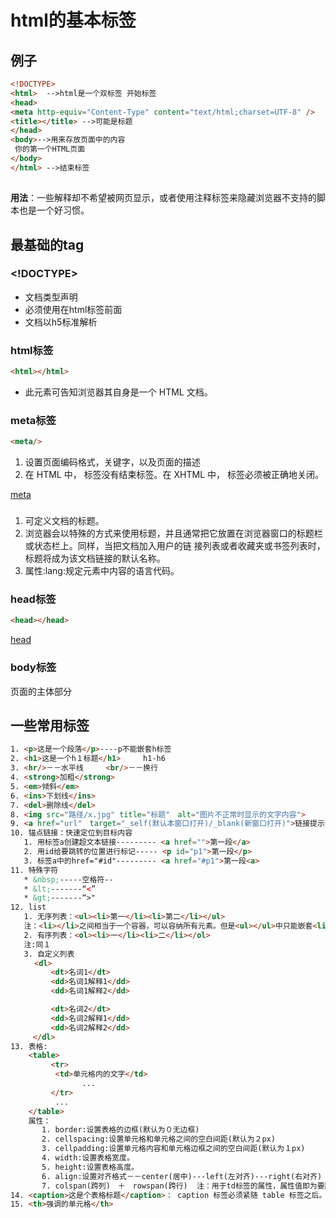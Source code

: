 # html的基本标签
## 例子
```html
<!DOCTYPE>
<html>  -->html是一个双标签 开始标签
<head>
<meta http-equiv="Content-Type" content="text/html;charset=UTF-8" />
<title></title> -->可能是标题
</head>
<body>-->用来存放页面中的内容
 你的第一个HTML页面
</body>
</html> -->结束标签
```
## <!--注释--->

**用法**：一些解释却不希望被网页显示，或者使用注释标签来隐藏浏览器不支持的脚本也是一个好习惯。

## 最基础的tag

### <!DOCTYPE> 

* 文档类型声明
* 必须使用在html标签前面
* 文档以h5标准解析

### html标签

```html
<html></html>
```
* 此元素可告知浏览器其自身是一个 HTML 文档。

### meta标签

```html
<meta/>
```
1. 设置页面编码格式，关键字，以及页面的描述
2. 在 HTML 中，<meta> 标签没有结束标签。在 XHTML 中，<meta> 标签必须被正确地关闭。

[meta](http://www.w3school.com.cn/tags/tag_meta.asp)

### <title></title> 

  1. 可定义文档的标题。
  2. 浏览器会以特殊的方式来使用标题，并且通常把它放置在浏览器窗口的标题栏或状态栏上。同样，当把文档加入用户的链
接列表或者收藏夹或书签列表时，标题将成为该文档链接的默认名称。
  3. 属性:lang:规定元素中内容的语言代码。

### head标签
```html
<head></head>
```
[head](http://www.w3school.com.cn/tags/tag_head.asp)

### body标签

页面的主体部分


## 一些常用标签
```html
1. <p>这是一个段落</p>----p不能嵌套h标签
2. <h1>这是一个h１标题</h1>　　　h1-h6
3. <hr/>－－水平线　　　<br/>－－换行
4. <strong>加粗</strong>
5. <em>倾斜</em>
6. <ins>下划线</ins>
7. <del>删除线</del>
8. <img src="路径/x.jpg" title="标题"　alt="图片不正常时显示的文字内容">
9. <a href="url"　target="_self(默认本窗口打开)/_blank(新窗口打开)">链接提示</a>
10. 锚点链接：快速定位到目标内容
   1. 用标签a创建超文本链接--------- <a href="">第一段</a>
   2. 用id给要跳转的位置进行标记----- <p id="p1">第一段</p>
   3. 标签a中的href="#id"--------- <a href="#p1">第一段<a>
11. 特殊字符
   * &nbsp;-----空格符--
   * &lt;-------“<”
   * &gt;-------“>"
12. list
   1. 无序列表：<ul><li>第一</li><li>第二</li></ul>
   注：<li></li>之间相当于一个容器，可以容纳所有元素。但是<ul></ul>中只能嵌套<li></li>，直接在<ul></ul>标记中输入文字的做法是不被允许。
   2. 有序列表：<ol><li>一</li><li>二</li></ol>
   注:同１
   3. 自定义列表
 　 　<dl>
         <dt>名词1</dt>
         <dd>名词1解释1</dd>
         <dd>名词1解释2</dd>

         <dt>名词2</dt>
         <dd>名词2解释1</dd>
         <dd>名词2解释2</dd>
     </dl>
13. 表格:
    <table>
         <tr>
          <td>单元格内的文字</td>
                ...
         </tr>
          ...
    </table>
    属性：
       1. border:设置表格的边框(默认为０无边框)
       2. cellspacing:设置单元格和单元格之间的空白间距(默认为２px)
       3. cellpadding:设置单元格内容和单元格边框之间的空白间距(默认为１px)
       4. width:设置表格宽度。
       5. height:设置表格高度。
       6. align:设置对齐格式－－center(居中)---left(左对齐)---right(右对齐)
       7. colspan(跨列)　＋　rowspan(跨行)  注：用于td标签的属性，属性值即为要跨的行数/列数。
14. <caption>这是个表格标题</caption>： caption 标签必须紧随 table 标签之后。您只能对每个表格定义一个标题。通常这个标题会被居中于表格之上。
15. <th>强调的单元格</th>
    　　
```
